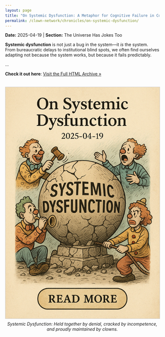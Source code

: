 ```yaml
---
layout: page
title: "On Systemic Dysfunction: A Metaphor for Cognitive Failure in Coordinated Disturbance Networks"
permalink: /clown-network/chronicles/on-systemic-dysfunction/
---
```


<div class="clown-network-preview">
  <p><strong>Date:</strong> 2025-04-19 | <strong>Section:</strong> The Universe Has Jokes Too</p>
</div>

<div class="section">

<p><strong>Systemic dysfunction</strong> is not just a bug in the system—it <em>is</em> the system.  
From bureaucratic delays to institutional blind spots, we often find ourselves adapting not because the system works, but because it fails predictably.</p>

<p>...</p>

<p><strong>Check it out here</strong>:  
<a href="https://kristinap09.github.io/clown-network/chronicles/2025-04-19-on-systemic-dysfunction.html">Visit the Full HTML Archive »</a></p>

<div class="illustration">
  <img src="/assets/images/CBC2D1A0-6261-4C95-A070-C855BB80DAEB.png" alt="Systemic Dysfunction" style="max-width: 100%; margin-top: 20px; border: 1px solid #ccc;">
  <p style="font-style: italic; margin-top: 5px; text-align: center;">
    Systemic Dysfunction: Held together by denial, cracked by incompetence, and proudly maintained by clowns.
  </p>
</div>

</div>
